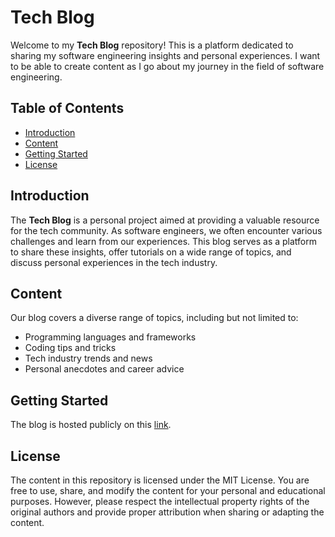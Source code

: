 # Tech Blog

Welcome to my **Tech Blog** repository! This is a platform dedicated to sharing my software engineering insights and personal experiences. 
I want to be able to create content as I go about my journey in the field of software engineering.

## Table of Contents

- [Introduction](#introduction)
- [Content](#content)
- [Getting Started](#getting-started)
- [License](#license)

## Introduction

The **Tech Blog** is a personal project aimed at providing a valuable resource for the tech community. As software engineers, we often encounter various challenges and learn from our experiences. This blog serves as a platform to share these insights, offer tutorials on a wide range of topics, and discuss personal experiences in the tech industry.

## Content

Our blog covers a diverse range of topics, including but not limited to:

- Programming languages and frameworks
- Coding tips and tricks
- Tech industry trends and news
- Personal anecdotes and career advice

## Getting Started

The blog is hosted publicly on this [link](https://users.encs.concordia.ca/~pa_nir/NiravTechBlog/index.html).

## License

The content in this repository is licensed under the MIT License. You are free to use, share, and modify the content for your personal and educational purposes. However, please respect the intellectual property rights of the original authors and provide proper attribution when sharing or adapting the content.
